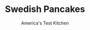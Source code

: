 ---
layout: ../../layouts/MarkdownPostLayout.astro
title: Swedish Pancakes
author: America's Test Kitchen
pubDate: 2023-03-15
description: "Somewhere between the French crepe and the American pancake lies the thin, buttery Swedish pancake."
image_url: https://res.cloudinary.com/hksqkdlah/image/upload/ar_1:1,c_fill,dpr_2.0,f_auto,fl_lossy.progressive.strip_profile,g_faces:auto,q_auto:low,w_344/8875_sfs-swedishpancakesv2-015-275931
tags: ["Side Dishes"]
calories: 2744
protein: 9
carbohydrates: 43
fats: 
fiber: 1
ingredients: ["2 cups, instant flour (see note)","1/4 cup, sugar","1 teaspoon, salt","1 1/2 cups, half-and-half","1 1/2 cups, club soda","9 tablespoons, unsalted butter, melted and cooled","2 , large eggs, lightly beaten","2 , large egg yolk, lightly beaten"]
serves: 6
time: "1 hour"
instructions: ["MAKE BATTER Combine flour, sugar, and salt in large bowl. Slowly whisk half-and-half, club soda, 4 tablespoons butter, eggs, and yolks into flour mixture until smooth.","COOK PANCAKES Brush surface and sides of 10-inch nonstick skillet with 1 teaspoon butter and heat over medium heat. When butter stops sizzling, pour 1/3 cup batter into skillet, tilting pan to evenly coat bottom with batter. Cook until golden brown, 1 to 2 minutes per side. Transfer to plate and cover tightly with aluminum foil. Repeat with remaining butter and remaining batter. Serve.","MAKE AHEAD: Swedish pancakes can be refrigerated for 3 days or frozen for up to 1 month. Layer cooled pancakes between parchment paper, wrap in plastic, and transfer to zipper-lock bag. To serve, microwave stack of 3 pancakes on 50 percent power until heated through, 10 to 20 seconds."]
nutrition: ["158 mg Potassium","162 mg Phosphorus","94 mg Calcium","18 mg Magnesium","454 mg Sodium","1 mg Zinc","27 g Fat","7 g Monounsaturated","1 g Polyunsaturated","1 µg Vitamin D","191 mg Cholesterol","16 g Saturated","1 g Fiber","29 µg Folate (food)","11 g Sugars","2 µg Vitamin K","132 g Water","43 g Carbs","29 µg Folate equivalent (total)","9 g Protein","1 mg Vitamin E","252 µg Vitamin A","457 kcal Energy","8 g Sugars, added","2744 calories"]
notes: "This recipe needs instant flour, such as Wondra or Pillsbury Shake &amp; Blend. Keep the pancakes warm, covered, in a 200-degree oven. Serve with lingonberry jam, as the Swedes do, or your favorite jam."
---